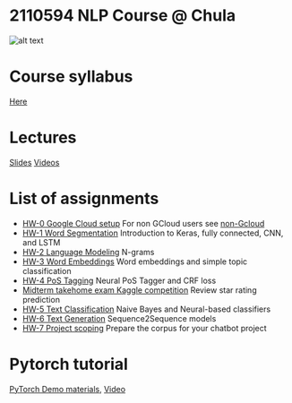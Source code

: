 # 2110594 NLP Course @ Chula

![alt text](https://github.com/ekapolc/nlp_course/raw/master/gcloud/image/darksidenlp.jpg "join nlp")

# Course syllabus
[Here](syllabus.pdf)

# Lectures
[Slides](slides) [Videos](https://www.youtube.com/playlist?list=PLcBOyD1N1T-NP11DsVK9XcN54rvfGBb96)

# List of assignments
* [HW-0 Google Cloud setup](HW0) 
For non GCloud users see [non-Gcloud](NonGCloud)
* [HW-1 Word Segmentation](HW1) Introduction to Keras, fully connected, CNN, and LSTM
* [HW-2 Language Modeling](HW2) N-grams
* [HW-3 Word Embeddings](HW3) Word embeddings and simple topic classification
* [HW-4 PoS Tagging](HW4) Neural PoS Tagger and CRF loss
* [Midterm takehome exam Kaggle competition](http://bit.ly/cu-2018-nlp) Review star rating prediction
* [HW-5 Text Classification](HW5) Naive Bayes and Neural-based classifiers
* [HW-6 Text Generation](HW6) Sequence2Sequence models
* [HW-7 Project scoping](HW7) Prepare the corpus for your chatbot project

# Pytorch tutorial
[PyTorch Demo materials](PyTorchDemo), [Video](https://youtu.be/38ZTZncI_4Q)
